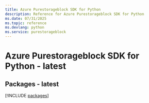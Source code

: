 ```yaml
---
title: Azure Purestorageblock SDK for Python
description: Reference for Azure Purestorageblock SDK for Python
ms.date: 07/31/2025
ms.topic: reference
ms.devlang: python
ms.service: purestorageblock
---
```

# Azure Purestorageblock SDK for Python - latest
## Packages - latest
[!INCLUDE [packages](purestorageblock-index.md)]
